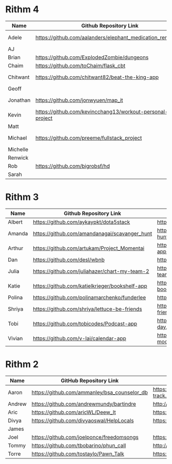 # Rithm 4

| Name   | Github Repository Link | Deployed Application Link |
|------|------|------|
| Adele | https://github.com/aalanders/elephant_medication_reminders | https://elephant-medication-reminders.herokuapp.com/
| AJ | |
| Brian |https://github.com/ExplodedZombie/dungeons|https://ez-games.herokuapp.com/|
| Chaim | https://github.com/toChaim/flask_cbt | https://flask-cbt.herokuapp.com/
| Chitwant |https://github.com/chitwant82/beat-the-king-app | https://beat-the-king-app.herokuapp.com
| Geoff | |
| Jonathan | https://github.com/jonwyuen/map_it | https://map-it-app.herokuapp.com/
| Kevin | https://github.com/kevincchang13/workout-personal-project | https://motiv8tion.herokuapp.com/
| Matt | |
| Michael | https://github.com/preeme/fullstack_project | https://fullstackwe-ball.herokuapp.com/
| Michelle | |
| Renwick | |
| Rob | https://github.com/bigrobsf/hd | https://hd-hit.herokuapp.com/ |
| Sarah | |

# Rithm 3

| Name   | Github Repository Link | Deployed Application Link |
|--------|------------------------|---------------------------|
| Albert | https://github.com/aykaypkt/dota5stack | https://dota5stack.herokuapp.com/
| Amanda | https://github.com/amandanagai/scavanger_hunt | https://scavanger-hunt.herokuapp.com/users/login
| Arthur | https://github.com/artukam/Project_Momentai |https://momentai-app.herokuapp.com/users/login
| Dan    | https://github.com/desl/wbnb | https://wbnb.herokuapp.com/
| Julia  | https://github.com/juliahazer/chart-my-team-2 | https://chart-my-team.herokuapp.com/
| Katie  | https://github.com/katielkrieger/bookshelf-app | https://my-bookshelves.herokuapp.com/
| Polina | https://github.com/polinamarchenko/funderlee | https://funderlee.herokuapp.com/
| Shriya | https://github.com/shriya/lettuce-be-friends | https://lettuce-be-friends.herokuapp.com/
| Tobi   | https://github.com/tobicodes/Podcast-app | https://a-pod-a-day.herokuapp.com/
| Vivian | https://github.com/v-lai/calendar-app | https://calendar-mood.herokuapp.com/

# Rithm 2

| Name | GitHub Repository Link | Deployed Application Link |
|--------------|------------------------|---------------------------|
| Aaron        | https://github.com/ammanley/bsa_counselor_db                       |    https://mb-counselor-track.herokuapp.com/counselors/signup                    |
| Andrew       | https://github.com/andrewmundy/bartindre | http://www.bartindre.com|
| Aric         | https://github.com/aricWL/Deew_It | https://deewit.herokuapp.com |
| Divya        | https://github.com/divyaoswal/HelpLocals | https://helplocals.herokuapp.com |
| James        |                        |                           |
| Joel         | https://github.com/joelponce/freedomsongs | https://freedomsongs.herokuapp.com/ |
| Tommy        | https://github.com/tbobarino/phun_call |  http://www.phuncall.com |
| Torre        |https://github.com/tostaylo/Pawn_Talk | https://pawntalk.herokuapp.com/ |
